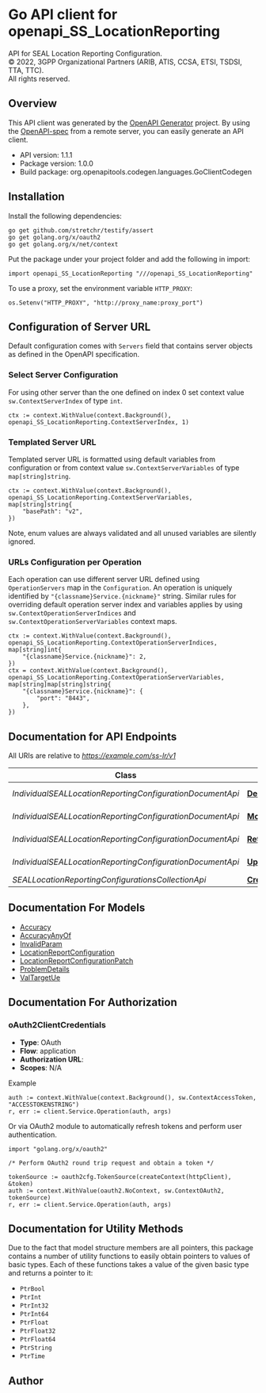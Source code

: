# Go API client for openapi_SS_LocationReporting

API for SEAL Location Reporting Configuration.  
© 2022, 3GPP Organizational Partners (ARIB, ATIS, CCSA, ETSI, TSDSI, TTA, TTC).  
All rights reserved.


## Overview
This API client was generated by the [OpenAPI Generator](https://openapi-generator.tech) project.  By using the [OpenAPI-spec](https://www.openapis.org/) from a remote server, you can easily generate an API client.

- API version: 1.1.1
- Package version: 1.0.0
- Build package: org.openapitools.codegen.languages.GoClientCodegen

## Installation

Install the following dependencies:

```shell
go get github.com/stretchr/testify/assert
go get golang.org/x/oauth2
go get golang.org/x/net/context
```

Put the package under your project folder and add the following in import:

```golang
import openapi_SS_LocationReporting "///openapi_SS_LocationReporting"
```

To use a proxy, set the environment variable `HTTP_PROXY`:

```golang
os.Setenv("HTTP_PROXY", "http://proxy_name:proxy_port")
```

## Configuration of Server URL

Default configuration comes with `Servers` field that contains server objects as defined in the OpenAPI specification.

### Select Server Configuration

For using other server than the one defined on index 0 set context value `sw.ContextServerIndex` of type `int`.

```golang
ctx := context.WithValue(context.Background(), openapi_SS_LocationReporting.ContextServerIndex, 1)
```

### Templated Server URL

Templated server URL is formatted using default variables from configuration or from context value `sw.ContextServerVariables` of type `map[string]string`.

```golang
ctx := context.WithValue(context.Background(), openapi_SS_LocationReporting.ContextServerVariables, map[string]string{
	"basePath": "v2",
})
```

Note, enum values are always validated and all unused variables are silently ignored.

### URLs Configuration per Operation

Each operation can use different server URL defined using `OperationServers` map in the `Configuration`.
An operation is uniquely identified by `"{classname}Service.{nickname}"` string.
Similar rules for overriding default operation server index and variables applies by using `sw.ContextOperationServerIndices` and `sw.ContextOperationServerVariables` context maps.

```golang
ctx := context.WithValue(context.Background(), openapi_SS_LocationReporting.ContextOperationServerIndices, map[string]int{
	"{classname}Service.{nickname}": 2,
})
ctx = context.WithValue(context.Background(), openapi_SS_LocationReporting.ContextOperationServerVariables, map[string]map[string]string{
	"{classname}Service.{nickname}": {
		"port": "8443",
	},
})
```

## Documentation for API Endpoints

All URIs are relative to *https://example.com/ss-lr/v1*

Class | Method | HTTP request | Description
------------ | ------------- | ------------- | -------------
*IndividualSEALLocationReportingConfigurationDocumentApi* | [**DeleteLocReportingConfig**](docs/IndividualSEALLocationReportingConfigurationDocumentApi.md#deletelocreportingconfig) | **Delete** /trigger-configurations/{configurationId} | 
*IndividualSEALLocationReportingConfigurationDocumentApi* | [**ModifyLocReportingConfig**](docs/IndividualSEALLocationReportingConfigurationDocumentApi.md#modifylocreportingconfig) | **Patch** /trigger-configurations/{configurationId} | 
*IndividualSEALLocationReportingConfigurationDocumentApi* | [**RetrieveLocReportingConfig**](docs/IndividualSEALLocationReportingConfigurationDocumentApi.md#retrievelocreportingconfig) | **Get** /trigger-configurations/{configurationId} | 
*IndividualSEALLocationReportingConfigurationDocumentApi* | [**UpdateLocReportingConfig**](docs/IndividualSEALLocationReportingConfigurationDocumentApi.md#updatelocreportingconfig) | **Put** /trigger-configurations/{configurationId} | 
*SEALLocationReportingConfigurationsCollectionApi* | [**CreateLocReportingConfig**](docs/SEALLocationReportingConfigurationsCollectionApi.md#createlocreportingconfig) | **Post** /trigger-configurations | 


## Documentation For Models

 - [Accuracy](docs/Accuracy.md)
 - [AccuracyAnyOf](docs/AccuracyAnyOf.md)
 - [InvalidParam](docs/InvalidParam.md)
 - [LocationReportConfiguration](docs/LocationReportConfiguration.md)
 - [LocationReportConfigurationPatch](docs/LocationReportConfigurationPatch.md)
 - [ProblemDetails](docs/ProblemDetails.md)
 - [ValTargetUe](docs/ValTargetUe.md)


## Documentation For Authorization



### oAuth2ClientCredentials


- **Type**: OAuth
- **Flow**: application
- **Authorization URL**: 
- **Scopes**: N/A

Example

```golang
auth := context.WithValue(context.Background(), sw.ContextAccessToken, "ACCESSTOKENSTRING")
r, err := client.Service.Operation(auth, args)
```

Or via OAuth2 module to automatically refresh tokens and perform user authentication.

```golang
import "golang.org/x/oauth2"

/* Perform OAuth2 round trip request and obtain a token */

tokenSource := oauth2cfg.TokenSource(createContext(httpClient), &token)
auth := context.WithValue(oauth2.NoContext, sw.ContextOAuth2, tokenSource)
r, err := client.Service.Operation(auth, args)
```


## Documentation for Utility Methods

Due to the fact that model structure members are all pointers, this package contains
a number of utility functions to easily obtain pointers to values of basic types.
Each of these functions takes a value of the given basic type and returns a pointer to it:

* `PtrBool`
* `PtrInt`
* `PtrInt32`
* `PtrInt64`
* `PtrFloat`
* `PtrFloat32`
* `PtrFloat64`
* `PtrString`
* `PtrTime`

## Author




